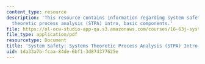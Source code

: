 ```yaml
---
content_type: resource
description: 'This resource contains information regarding system safety: Systems
  theoretic process analysis (STPA) intro, basic components.'
file: https://ol-ocw-studio-app-qa.s3.amazonaws.com/courses/16-63j-system-safety-spring-2016/1da33a7bfcaa84de6bf13d874377625e_MIT16_63JS16_LecNotes10.pdf
file_type: application/pdf
resourcetype: Document
title: 'System Safety: Systems Theoretic Process Analysis (STPA) Intro, Basic Components'
uid: 1da33a7b-fcaa-84de-6bf1-3d874377625e
---
```

